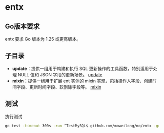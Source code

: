 # entx

## Go版本要求

entx 要求 Go 版本为 1.25 或更高版本。

## 子目录

- **update**：提供一组用于构建和执行 SQL 更新操作的工具函数，特别适用于处理 NULL 值和 JSON 字段的更新场景。
  [update](update/README.md)
- **mixin**：提供一组用于扩展 ent 实体的 mixin 实现，包括操作人字段、创建时间字段、更新时间字段、软删除字段等。
  [mixin](mixin/README.md)



## 测试

执行测试

```bash
go test -timeout 300s -run ^TestMySQL$ github.com/moweilong/mo/entx -gcflags=all=-N -gcflags=all=-l -count=1 -v
```